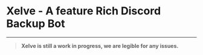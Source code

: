 # Xelve - A feature Rich Discord Backup Bot
------------------

> **Xelve is still a work in progress, we are legible for any issues.**
